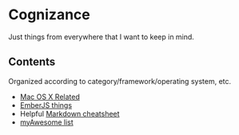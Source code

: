 # Cognizance

Just things from everywhere that I want to keep in mind.


## Contents

Organized according to category/framework/operating system, etc.

* [Mac OS X Related](./mac-related)
* [EmberJS things](./emberjs)
* Helpful [Markdown cheatsheet](./markdown)
* [myAwesome list](myAwesome.md)
